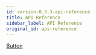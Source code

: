 ```yaml
---
id: version-0.3.3-api-reference
title: API Reference
sidebar_label: API Reference
original_id: api-reference
---
```


[Button](./components/button)

